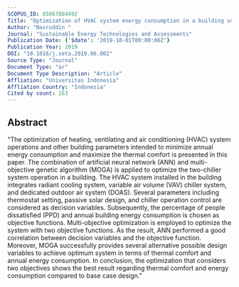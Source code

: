 ```yaml
---
SCOPUS_ID: 85067884492
Title: "Optimization of HVAC system energy consumption in a building using artificial neural network and multi-objective genetic algorithm"
Author: "Nasruddin "
Journal: "Sustainable Energy Technologies and Assessments"
Publication Date: {'$date': '2019-10-01T00:00:00Z'}
Publication Year: 2019
DOI: "10.1016/j.seta.2019.06.002"
Source Type: "Journal"
Document Type: "ar"
Document Type Description: "Article"
Affliation: "Universitas Indonesia"
Affliation Country: "Indonesia"
Cited by count: 163
---
```


## Abstract
"The optimization of heating, ventilating and air conditioning (HVAC) system operations and other building parameters intended to minimize annual energy consumption and maximize the thermal comfort is presented in this paper. The combination of artificial neural network (ANN) and multi-objective genetic algorithm (MOGA) is applied to optimize the two-chiller system operation in a building. The HVAC system installed in the building integrates radiant cooling system, variable air volume (VAV) chiller system, and dedicated outdoor air system (DOAS). Several parameters including thermostat setting, passive solar design, and chiller operation control are considered as decision variables. Subsequently, the percentage of people dissatisfied (PPD) and annual building energy consumption is chosen as objective functions. Multi-objective optimization is employed to optimize the system with two objective functions. As the result, ANN performed a good correlation between decision variables and the objective function. Moreover, MOGA successfully provides several alternative possible design variables to achieve optimum system in terms of thermal comfort and annual energy consumption. In conclusion, the optimization that considers two objectives shows the best result regarding thermal comfort and energy consumption compared to base case design."
